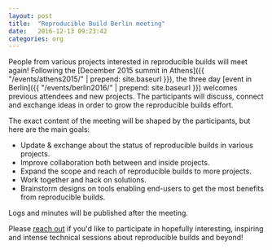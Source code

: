 ```yaml
---
layout: post
title:  "Reproducible Build Berlin meeting"
date:   2016-12-13 09:23:42
categories: org
---
```


People from various projects interested in reproducible builds will meet again! Following the [December 2015 summit in Athens]({{ "/events/athens2015/" | prepend: site.baseurl }}), the three day [event in Berlin]({{ "/events/berlin2016/" | prepend: site.baseurl }}) welcomes previous attendees and new projects. The participants will discuss, connect and exchange ideas in order to grow the reproducible builds effort.

The exact content of the meeting will be shaped by the participants, but here are the main goals:

  * Update & exchange about the status of reproducible builds in various projects.
  * Improve collaboration both between and inside projects.
  * Expand the scope and reach of reproducible builds to more projects.
  * Work together and hack on solutions.
  * Brainstorm designs on tools enabling end-users to get the most benefits from reproducible builds.

Logs and minutes will be published after the meeting.

Please [reach out](https://reproducible-builds.org/events/berlin2016) if you'd like to participate in hopefully interesting, inspiring and intense technical sessions about reproducible builds and beyond!
